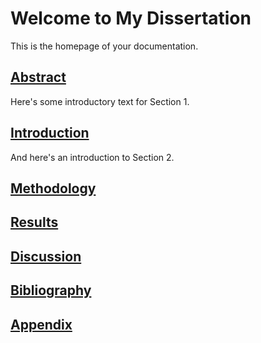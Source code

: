 # Welcome to My Dissertation

This is the homepage of your documentation.

## [Abstract](docs/abstract.md)

Here's some introductory text for Section 1.

## [Introduction](docs/intro.md)

And here's an introduction to Section 2.  

## [Methodology](docs/methodology.md)  

## [Results](results.md)  

## [Discussion](discussion.md)  

## [Bibliography](reference.md) 

## [Appendix](appendix.md)
  
